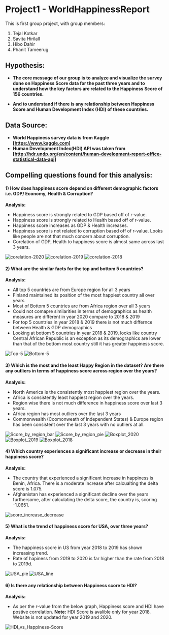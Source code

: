 # Project1 - WorldHappinessReport
This is first group project, with group members:
1) Tejal Kotkar
2) Savita Hirilall
3) Hibo Dahir
4) Phanit Tameerug


## Hypothesis:
* **The core message of our group is to analyze and visualize the survey done on Happiness Score data for the past three years and to understand how the key factors are related to the Happiness Score of 156 countries.**

* **And to understand if there is any relationship between  Happiness Score and Human Development Index (HDI) of these countries.**


## Data Source:
* **World Happiness survey data is from Kaggle [https://www.kaggle.com]**
* **Human Development Index(HDI) API was taken from [http://hdr.undp.org/en/content/human-development-report-office-statistical-data-api]**


## Compelling questions found for this analysis:
#### 1) How does happiness score depend on different demographic factors i.e. GDP/ Economy, Health & Corruption?

**Analysis:**
* Happiness score is strongly related to GDP based off of r-value.
* Happiness score is strongly related to Health based off of r-value.
* Happiness score increases as GDP & Health increases.
* Happiness score is not related to corruption based off of r-value. Looks like people are not that much concern about corruption.
* Corelation of GDP, Health to happiness score is almost same across last 3 years.

![corelation-2020](Plot_Images/2020_regression.png)
![corelation-2019](Plot_Images/2019_regression.png)
![corelation-2018](Plot_Images/2018_regression.png)

#### 2) What are the similar facts for the top and bottom 5 countries?

**Analysis:**
* All top 5 countries are from Europe region for all 3 years
* Finland maintained its position of the most happiest country all over years
* Most of Bottom 5 countries are from Africa region over all 3 years
* Could not comapre similarities in terms of demographics as health measures are different in year 2020 compare to 2018 & 2019
* For top 5 countries in year 2018 & 2019 there is not much differnce between Health & GDP demographics
* Looking at bottom 5 countries in year 2018 & 2019, looks like country Central African Republic is an exception as its demographics are lower than that of the bottom most country still it has greater happiness score.

![Top-5](Plot_Images/Top5_stackedBar.png)
![Bottom-5](Plot_Images/bottom5_stackedBar.png)

#### 3) Which is the most and the least Happy Region in the dataset? Are there any outliers in terms of happiness score across region over the years?

**Analysis:**

* North America is the consistently most happiest region over the years.
* Africa is consistently least happiest region over the years.
* Region wise there is not much difference in happiness score over last 3 years.
* Africa region has most outliers over the last 3 years
* Commonwealth (Coomonweath of Independent States) & Europe region has been consistent over the last 3 years with no outliers at all.

![Score_by_region_bar](Plot_Images/Score_ocross_region_Bar.png)
![Score_by_region_pie](Plot_Images/Score_ocross_region_pie.png)
![Boxplot_2020](Plot_Images/Region_Score_boxPlot_2020.png)
![Boxplot_2019](Plot_Images/Region_Score_boxPlot_2019.png)
![Boxplot_2018](Plot_Images/Region_Score_boxPlot_2018.png)


#### 4) Which country experiences a significant increase or decrease in their happiness score?

**Analysis:**
* The country that experienced a significant increase in happiness is Benin, Africa. There is a moderate increase after calcualting the delta score is 1.075.
* Afghanistan has experienced a significant decline over the years furthersome, after calculating the delta score, the country is, scoring -1.0651.

![score_increase_decrease](Plot_Images/Delta_Score.png)


#### 5) What is the trend of happiness score for USA, over three years?

**Analysis:**
* The happiness score in US from year 2018 to 2019 has shown increasing trend.
* Rate of hapiness from 2019 to 2020 is far higher than the rate from 2018 to 2019d.

![USA_pie](Plot_Images/happiness_only_US_pie.png)
![USA_line](Plot_Images/happiness_only_US_line.png)


#### 6) Is there any relationship between Happiness score to HDI?

**Analysis:**
* As per the r-value from the below graph, Happiness score and HDI have postive correlation.
**Note:** HDI Score is avalible only for year 2018. Website is not updated for year 2019 and 2020.

![HDI_vs_Happiness-Score](Plot_Images/Happiness_Score_vs_HDI_Score.png)
